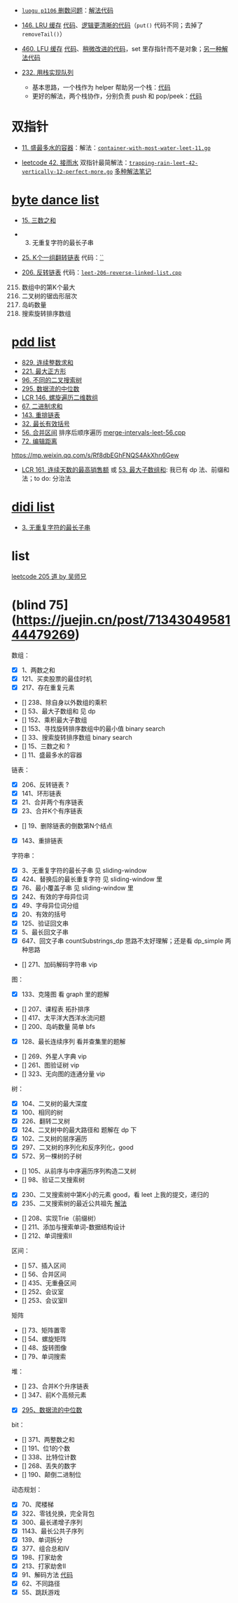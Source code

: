 
- [`luogu p1106` 删数问题](https://www.luogu.com.cn/problem/P1106)：[解法代码](code/luogu-p1106-remove-digits.cpp)

- [146. LRU 缓存](https://leetcode.cn/problems/lru-cache) [代码](code/leet-146-lru-cache.cpp)、[逻辑更清晰的代码](code/leet-146-lru-cache-better.cpp)（`put()` 代码不同；去掉了 `removeTail()`）

- [460. LFU 缓存](https://leetcode.cn/problems/lfu-cache) [代码](code/leet-460-lfu-cache.cpp)、[稍微改进的代码](code/leet-460-lfu-cache-set-of-ptr.cpp)，set 里存指针而不是对象；[另一种解法代码](code/leet-460-lfu-cache-sol2.cpp)

- [232. 用栈实现队列](https://leetcode.cn/problems/implement-queue-using-stacks) 
  - 基本思路，一个栈作为 helper 帮助另一个栈：[代码](code/leet-232-queue-by-stacks.cpp)
  - 更好的解法，两个栈协作，分别负责 push 和 pop/peek：[代码](code/leet-232-queue-by-stacks-better.cpp)

# 双指针

- [11. 盛最多水的容器](https://leetcode.cn/problems/container-with-most-water)：解法：[`container-with-most-water-leet-11.go`](code/container-with-most-water-leet-11.go)

- [leetcode 42. 接雨水](https://leetcode.cn/problems/trapping-rain-water) 双指针最简解法：[`trapping-rain-leet-42-vertically-12-perfect-more.go`](monotonic-stack-queue/code/trapping-rain-leet-42-vertically-12-perfect-more.go) [多种解法笔记](monotonic-stack-queue/leet-42-接雨水多种方法.md)

# [byte dance list](https://mp.weixin.qq.com/s/Mczq-QdgQ7UwFlCika09Vg)

- [15. 三数之和](sliding-window/leet-15-16-三数之和.md)
- 3. 无重复字符的最长子串


- [25. K个一组翻转链表](https://leetcode.cn/problems/reverse-nodes-in-k-group/) 代码：[``]()
- [206. 反转链表](https://leetcode.cn/problems/reverse-linked-list/) 代码：[`leet-206-reverse-linked-list.cpp`](code/leet-206-reverse-linked-list.cpp)
215. 数组中的第K个最大
103. 二叉树的锯齿形层次
200. 岛屿数量
33. 搜索旋转排序数组

# [pdd list](https://mp.weixin.qq.com/s/Mb3D-V_wLPaVqU8fiCWNBw)

- [829. 连续整数求和]()
- [221. 最大正方形]()
- [96. 不同的二叉搜索树]()
- [295. 数据流的中位数](../heap-priority-queue/leet-295-medium-of-stream.md)
- [LCR 146. 螺旋遍历二维数组]()
- [67. 二进制求和]()
- [143. 重排链表]()
- [32. 最长有效括号]()
- [56. 合并区间](https://leetcode.cn/problems/merge-intervals/) 排序后顺序遍历 [merge-intervals-leet-56.cpp](union-find/code/merge-intervals-leet-56.cpp)
- [72. 编辑距离]()

https://mp.weixin.qq.com/s/Rf8dbEGhFNQS4AkXhn6Gew

- [LCR 161. 连续天数的最高销售额](https://leetcode.cn/problems/lian-xu-zi-shu-zu-de-zui-da-he-lcof/) 或 [53. 最大子数组和](https://leetcode.cn/problems/maximum-subarray/): 我已有 dp 法、前缀和法；to do: 分治法

# [didi list](https://mp.weixin.qq.com/s/Mo4Fq0c-Q5e-HsUaY3bq1Q)

- [3. 无重复字符的最长子串](https://leetcode.cn/problems/longest-substring-without-repeating-characters/)

# list

[leetcode 205 道 by 吴师兄](https://mp.weixin.qq.com/s/lEIDrlfOZ5D6GkpP-SFZ6g)





# (blind 75](https://juejin.cn/post/7134304958144479269)

数组：
- [x] 1、两数之和
- [x] 121、买卖股票的最佳时机
- [x] 217、存在重复元素
- [] 238、除自身以外数组的乘积
- [] 53、最大子数组和  见 dp
- [] 152、乘积最大子数组
- [] 153、寻找旋转排序数组中的最小值 binary search
- [] 33、搜索旋转排序数组 binary search
- [] 15、三数之和 ?
- [] 11、盛最多水的容器

链表：
- [x] 206、反转链表 ?
- [x] 141、环形链表
- [x] 21、合并两个有序链表
- [x] 23、合并K个有序链表
- [] 19、删除链表的倒数第N个结点
- [x] 143、重排链表

字符串：
- [x] 3、无重复字符的最长子串 见 sliding-window
- [x] 424、替换后的最长重复字符  见 sliding-window 里
- [x] 76、最小覆盖子串  见 sliding-window 里
- [x] 242、有效的字母异位词
- [x] 49、字母异位词分组
- [x] 20、有效的括号
- [x] 125、验证回文串
- [x] 5、最长回文子串
- [x] 647、回文子串 countSubstrings_dp 思路不太好理解；还是看 dp_simple 两种思路
- [] 271、加码解码字符串 vip

图：
- [x] 133、克隆图  看 graph 里的题解
- [] 207、课程表  拓扑排序
- [] 417、太平洋大西洋水流问题
- [] 200、岛屿数量  简单 bfs
- [x] 128、最长连续序列  看并查集里的题解
- [] 269、外星人字典 vip
- [] 261、图验证树 vip
- [] 323、无向图的连通分量 vip

树：
- [x] 104、二叉树的最大深度
- [x] 100、相同的树
- [x] 226、翻转二叉树
- [x] 124、二叉树中的最大路径和  题解在 dp 下
- [x] 102、二叉树的层序遍历
- [x] 297、二叉树的序列化和反序列化，good
- [x] 572、另一棵树的子树
- [] 105、从前序与中序遍历序列构造二叉树
- [] 98、验证二叉搜索树
- [x] 230、二叉搜索树中第K小的元素  good，看 leet 上我的提交，递归的
- [x] 235、二叉搜索树的最近公共祖先 [解法](../tree/leet-235-BST最近公共祖先.md)
- [] 208、实现Trie（前缀树）
- [] 211、添加与搜索单词-数据结构设计
- [] 212、单词搜索II

区间：
- [] 57、插入区间
- [] 56、合并区间
- [] 435、无重叠区间
- [] 252、会议室
- [] 253、会议室II

矩阵
- [] 73、矩阵置零
- [] 54、螺旋矩阵
- [] 48、旋转图像
- [] 79、单词搜索

堆：
- [] 23、合并K个升序链表
- [] 347、前K个高频元素
- [x] [295、数据流的中位数](../heap-priority-queue/leet-295-medium-of-stream.md)

bit：
- [] 371、两整数之和
- [] 191、位1的个数
- [] 338、比特位计数
- [] 268、丢失的数字
- [] 190、颠倒二进制位

动态规划：
- [x] 70、爬楼梯
- [x] 322、零钱兑换，完全背包
- [x] 300、最长递增子序列
- [x] 1143、最长公共子序列
- [x] 139、单词拆分
- [x] 377、组合总和IV
- [x] 198、打家劫舍
- [x] 213、打家劫舍II
- [x] 91、解码方法 [代码](code/leet-91-decode.cpp)
- [x] 62、不同路径
- [x] 55、跳跃游戏
